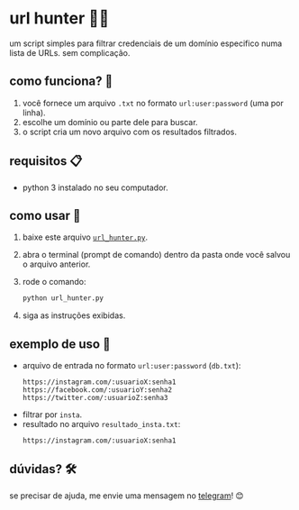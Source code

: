# url hunter 🕵️‍♀️

um script simples para filtrar credenciais de um domínio especifico numa lista de URLs. sem complicação.

## como funciona? 🤔
1. você fornece um arquivo `.txt` no formato `url:user:password` (uma por linha).
2. escolhe um domínio ou parte dele para buscar.
3. o script cria um novo arquivo com os resultados filtrados.

## requisitos 📋
- python 3 instalado no seu computador.

## como usar 🚀
1. baixe este arquivo [`url_hunter.py`](./url_hunter.py).
2. abra o terminal (prompt de comando) dentro da pasta onde você salvou o arquivo anterior.
3. rode o comando:

    ```bash
    python url_hunter.py
    ```

4. siga as instruções exibidas.

## exemplo de uso 🌟

- arquivo de entrada no formato `url:user:password` (`db.txt`):
    ```
    https://instagram.com/:usuarioX:senha1
    https://facebook.com/:usuarioY:senha2
    https://twitter.com/:usuarioZ:senha3
    ```
- filtrar por `insta`.
- resultado no arquivo `resultado_insta.txt`:
    ```
    https://instagram.com/:usuarioX:senha1
    ```

## dúvidas? 🛠️
se precisar de ajuda, me envie uma mensagem no [telegram](t.me/vi77an)! 😊

